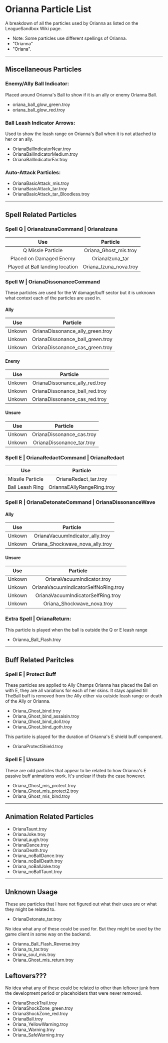 # Orianna Particle List

A breakdown of all the particles used by Orianna as listed on the LeagueSandbox Wiki page.
* Note: Some particles use different spellings of Orianna.
 * "Orianna"
 * "Oriana".

***

## Miscellaneous Particles

### Enemy/Ally Ball Indicator:
Placed around Orianna's Ball to show if it is an ally or enemy Orianna Ball.
* oriana_ball_glow_green.troy
* oriana_ball_glow_red.troy

### Ball Leash Indicator Arrows:
Used to show the leash range on Orianna's Ball when it is not attached to her or an ally.
* OrianaBallIndicatorNear.troy
* OrianaBallIndicatorMedium.troy
* OrianaBallIndicatorFar.troy

### Auto-Attack Particles:
* OrianaBasicAttack_mis.troy
* OrianaBasicAttack_tar.troy
* OrianaBasicAttack_tar_Bloodless.troy

***

## Spell Related Particles
 
### Spell Q | OrianaIzunaCommand | OrianaIzuna
|Use|Particle|
|:----:|:----:|
|Q Missle Particle | Oriana_Ghost_mis.troy|
|Placed on Damaged Enemy | OrianaIzuna_tar|
|Played at Ball landing location | Oriana_Izuna_nova.troy|

### Spell W | OrianaDissonanceCommand
These particles are used for the W damage/buff sector but it is unknown what context each of the particles are used in.
#### Ally
|Use|Particle|
|:----:|:----:|
|Unkown|OrianaDissonance_ally_green.troy|
|Unkown|OrianaDissonance_ball_green.troy|
|Unkown|OrianaDissonance_cas_green.troy|

#### Enemy
|Use|Particle|
|:----:|:----:|
|Unkown|OrianaDissonance_ally_red.troy|
|Unkown|OrianaDissonance_ball_red.troy|
|Unkown|OrianaDissonance_cas_red.troy|

#### Unsure
|Use|Particle|
|:----:|:----:|
|Unkown|OrianaDissonance_cas.troy|
|Unkown|OrianaDissonance_tar.troy|


### Spell E | OrianaRedactCommand | OrianaRedact
|Use|Particle|
|:----:|:----:|
|Missile Particle|OrianaRedact_tar.troy|
|Ball Leash Ring|OriannaEAllyRangeRing.troy|

### Spell R | OrianaDetonateCommand | OrianaDissonanceWave
#### Ally
|Use|Particle|
|:----:|:----:|
|Unkown|OrianaVacuumIndicator_ally.troy|
|Unkown|Oriana_Shockwave_nova_ally.troy|

#### Unsure
|Use|Particle|
|:----:|:----:|
|Unkown|OrianaVacuumIndicator.troy|
|Unkown|OrianaVacuumIndicatorSelfNoRing.troy|
|Unkown|OrianaVacuumIndicatorSelfRing.troy|
|Unkown|Oriana_Shockwave_nova.troy|

### Extra Spell | OrianaReturn:
This particle is played when the ball is outside the Q or E leash range
* Orianna_Ball_Flash.troy

***

## Buff Related Paritcles

### Spell E | Protect Buff
These particles are applied to Ally Champs Orianna has placed the Ball on with E, they are all variations for each of her skins. It stays applied till TheBall buff is removed from the Ally either via outside leash range or death of the Ally or Orianna.
* Oriana_Ghost_bind.troy
* Oriana_Ghost_bind_assaisin.troy
* Oriana_Ghost_bind_doll.troy
* Oriana_Ghost_bind_goth.troy

This particle is played for the duration of Orianna's E shield buff component.
* OrianaProtectShield.troy

### Spell E | Unsure
These are odd particles that appear to be related to how Orianna's E passive buff animations work. It's unclear if thats the case however.
* Oriana_Ghost_mis_protect.troy
* Oriana_Ghost_mis_protect2.troy
* Oriana_Ghost_mis_bind.troy

***
## Animation Related Particles
* OrianaTaunt.troy
* OrianaJoke.troy
* OrianaLaugh.troy
* OrianaDance.troy
* OrianaDeath.troy
* Oriana_noBallDance.troy
* Oriana_noBallDeath.troy
* Oriana_noBallJoke.troy
* Oriana_noBallTaunt.troy
***
## Unknown Usage
These are particles that I have not figured out what their uses are or what they might be related to.
* OrianaDetonate_tar.troy

No idea what any of these could be used for. But they might be used by the game client in some way on the backend.
* Orianna_Ball_Flash_Reverse.troy
* Oriana_ts_tar.troy
* Oriana_soul_mis.troy
* Oriana_Ghost_mis_return.troy

## Leftovers???
No idea what any of these could be related to other than leftover junk from the development period or placeholders that were never removed.
* OrianaShockTrail.troy
* OrianaShockZone_green.troy
* OrianaShockZone_red.troy
* OrianaBall.troy
* Oriana_YellowWarning.troy
* Oriana_Warning.troy
* Oriana_SafeWarning.troy